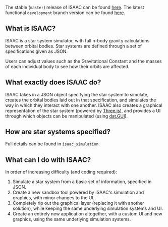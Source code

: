 The stable (`master`) release of ISAAC can be found [here](http://isaac.ayulin.net).
The latest functional `development` branch version can be found [here](http://isaac.ayulin.net/edge.html).

## What is ISAAC?
ISAAC is a star system simulator, with full n-body gravity calculations between orbital bodies. Star systems are defined through a set of specifications given as JSON.

Users can adjust values such as the Gravitational Constant and the masses of each individual body to see how their orbits are affected.

## What exactly does ISAAC do?
ISAAC takes in a JSON object specifying the star system to simulate, creates the orbital bodies laid out in that specification, and simulates the way in which they interact with one another. ISAAC also creates a graphical representation of the star system (powered by [Three.js](http://mrdoob.github.com/three.js/)), and provides a UI through which objects can be manipulated (using [dat.GUI](http://code.google.com/p/dat-gui/)).

## How are star systems specified?
Full details can be found in `isaac_simulation`.

## What can I do with ISAAC?
In order of increasing difficulty (and coding required):

1. Simulate a star system from a basic set of information, specified in JSON.
2. Create a new sandbox tool powered by ISAAC's simulation and graphics, with minor changes to the UI.
3. Completely rip out the graphical layer (replacing it with another solution), while keeping the same underlying simulation systems and UI.
4. Create an entirely new application altogether, with a custom UI and new graphics, using the same underlying simulation systems.